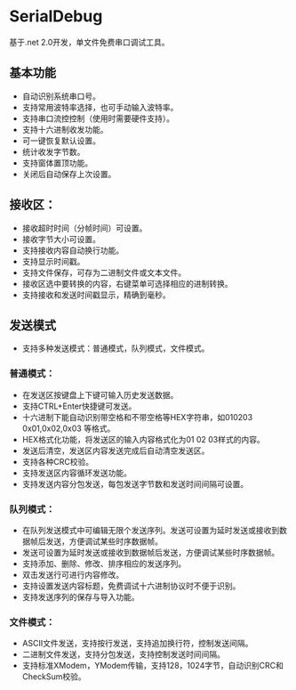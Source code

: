 # SerialDebug
基于.net 2.0开发，单文件免费串口调试工具。

## 基本功能
- 自动识别系统串口号。
- 支持常用波特率选择，也可手动输入波特率。
- 支持串口流控控制（使用时需要硬件支持）。
- 支持十六进制收发功能。
- 可一键恢复默认设置。
- 统计收发字节数。
- 支持窗体置顶功能。
- 关闭后自动保存上次设置。

## 接收区：
- 接收超时时间（分帧时间）可设置。
- 接收字节大小可设置。
- 支持接收内容自动换行功能。
- 支持显示时间戳。
- 支持文件保存，可存为二进制文件或文本文件。
- 接收区选中要转换的内容，右键菜单可选择相应的进制转换。
- 支持接收和发送时间戳显示，精确到毫秒。

## 发送模式
- 支持多种发送模式：普通模式，队列模式，文件模式。

### 普通模式：
- 在发送区按键盘上下键可输入历史发送数据。
- 支持CTRL+Enter快捷键可发送。
- 十六进制下能自动识别带空格和不带空格等HEX字符串，如010203  0x01,0x02,0x03 等格式。
- HEX格式化功能，将发送区的输入内容格式化为01 02 03样式的内容。
- 发送后清空，发送区内容发送完成后自动清空发送区。
- 支持各种CRC校验。
- 支持发送区内容循环发送功能。
- 支持发送内容分包发送，每包发送字节数和发送时间间隔可设置。

### 队列模式：
- 在队列发送模式中可编辑无限个发送序列。发送可设置为延时发送或接收到数据帧后发送，方便调试某些时序数据帧。
- 发送可设置为延时发送或接收到数据帧后发送，方便调试某些时序数据帧。
- 支持添加、删除、修改、排序相应的发送序列。
- 双击发送行可进行内容修改。
- 支持设置发送内容标题，免费调试十六进制协议时不便于识别。
- 支持发送序列的保存与导入功能。

### 文件模式：
- ASCII文件发送，支持按行发送，支持追加换行符，控制发送间隔。
- 二进制文件发送，支持分包发送，支持控制发送时间间隔。
- 支持标准XModem，YModem传输，支持128，1024字节，自动识别CRC和CheckSum校验。








